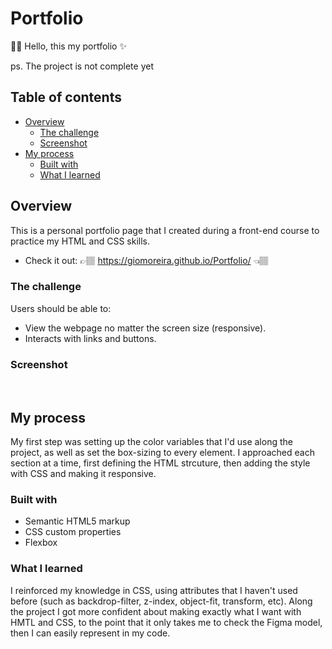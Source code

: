 # Portfolio

👋🏽 Hello, this my portfolio ✨

ps. The project is not complete yet

## Table of contents

- [Overview](#overview)
  - [The challenge](#the-challenge)
  - [Screenshot](#screenshot)
- [My process](#my-process)
  - [Built with](#built-with)
  - [What I learned](#what-i-learned)
  
  



## Overview

This is a personal portfolio page that I created during a front-end course to practice my HTML and CSS skills.
- Check it out: 👉🏽 https://giomoreira.github.io/Portfolio/ 👈🏽

### The challenge

Users should be able to:

- View the webpage no matter the screen size (responsive).
- Interacts with links and buttons.

### Screenshot

![]()
![]()




## My process
 My first step was setting up the color variables that I'd use along the project, as well as set the box-sizing to every element.
 I approached each section at a time, first defining the HTML strcuture, then adding the style with CSS and making it responsive.

### Built with

- Semantic HTML5 markup
- CSS custom properties
- Flexbox


### What I learned

I reinforced my knowledge in CSS, using attributes that I haven't used before (such as backdrop-filter, z-index, object-fit, transform, etc).
Along the project I got more confident about making exactly what I want with HMTL and CSS, to the point that it only takes me to check the Figma model, then I can easily represent in my code.
```

